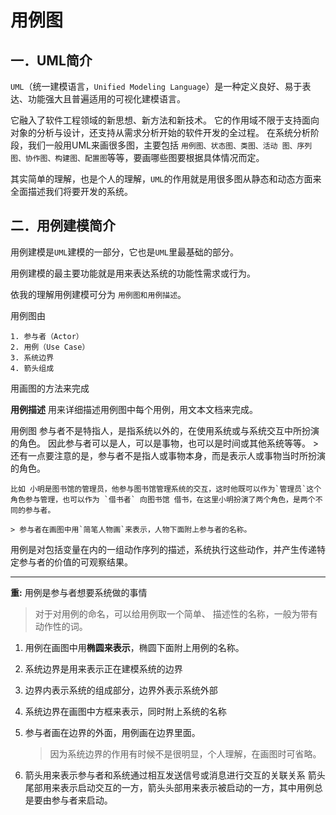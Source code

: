 用例图
=======

一．UML简介
-----------

`UML`（统一建模语言，`Unified Modeling Language`）是一种定义良好、易于表达、功能强大且普遍适用的可视化建模语言。

它融入了软件工程领域的新思想、新方法和新技术。
它的作用域不限于支持面向对象的分析与设计，还支持从需求分析开始的软件开发的全过程。
在系统分析阶段，我们一般用UML来画很多图，主要包括 `用例图、状态图、类图、活动 图、序列图、协作图、构建图、配置图`等等，要画哪些图要根据具体情况而定。

其实简单的理解，也是个人的理解，`UML`的作用就是用很多图从静态和动态方面来 全面描述我们将要开发的系统。

二．用例建模简介
-------------

用例建模是`UML`建模的一部分，它也是`UML`里最基础的部分。

用例建模的最主要功能就是用来表达系统的功能性需求或行为。

依我的理解用例建模可分为 `用例图和用例描述`。

用例图由

    1. 参与者（Actor）
    2. 用例（Use Case）
    3. 系统边界
    4. 箭头组成
用画图的方法来完成

**用例描述** 用来详细描述用例图中每个用例，用文本文档来完成。

用例图
    参与者不是特指人，是指系统以外的，在使用系统或与系统交互中所扮演的角色。
    因此参与者可以是人，可以是事物，也可以是时间或其他系统等等。
    > 还有一点要注意的是，参与者不是指人或事物本身，而是表示人或事物当时所扮演的角色。

    比如 小明是图书馆的管理员，他参与图书馆管理系统的交互，这时他既可以作为`管理员`这个角色参与管理，也可以作为 `借书者` 向图书馆 借书，在这里小明扮演了两个角色，是两个不同的参与者。

    > 参与者在画图中用`简笔人物画`来表示，人物下面附上参与者的名称。

用例是对包括变量在内的一组动作序列的描述，系统执行这些动作，并产生传递特定参与者的价值的可观察结果。

----------------

**重:** 用例是参与者想要系统做的事情

> 对于对用例的命名，可以给用例取一个简单、 描述性的名称，一般为带有动作性的词。

1. 用例在画图中用**椭圆来表示**，椭圆下面附上用例的名称。

2. 系统边界是用来表示正在建模系统的边界
3. 边界内表示系统的组成部分，边界外表示系统外部
4. 系统边界在画图中方框来表示，同时附上系统的名称
5. 参与者画在边界的外面，用例画在边界里面。
    > 因为系统边界的作用有时候不是很明显，个人理解，在画图时可省略。

6. 箭头用来表示参与者和系统通过相互发送信号或消息进行交互的关联关系
   箭头尾部用来表示启动交互的一方，箭头头部用来表示被启动的一方，其中用例总是要由参与者来启动。